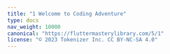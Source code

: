 ```yaml
---
title: "1 Welcome to Coding Adventure"
type: docs
nav_weight: 10000
canonical: "https://fluttermasterylibrary.com/5/1"
license: "© 2023 Tokenizer Inc. CC BY-NC-SA 4.0"
---
```

